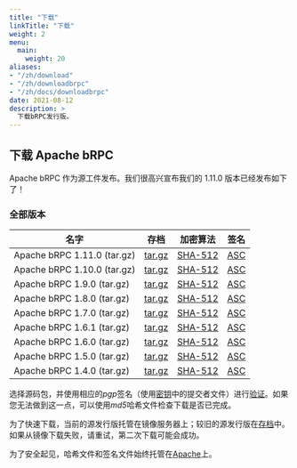 ```yaml
---
title: "下载"
linkTitle: "下载"
weight: 2
menu:
  main:
    weight: 20
aliases:
- "/zh/download"
- "/zh/downloadbrpc"
- "/zh/docs/downloadbrpc"
date: 2021-08-12
description: >
  下载bRPC发行版。
---
```

<!--
{% comment %}
Licensed to the Apache Software Foundation (ASF) under one or more
contributor license agreements.  See the NOTICE file distributed with
this work for additional information regarding copyright ownership.
The ASF licenses this file to you under the Apache License, Version 2.0
(the "License"); you may not use this file except in compliance with
the License.  You may obtain a copy of the License at

http://www.apache.org/licenses/LICENSE-2.0

Unless required by applicable law or agreed to in writing, software
distributed under the License is distributed on an "AS IS" BASIS,
WITHOUT WARRANTIES OR CONDITIONS OF ANY KIND, either express or implied.
See the License for the specific language governing permissions and
limitations under the License.
{% endcomment %}
-->
## 下载 Apache bRPC

Apache bRPC 作为源工件发布。我们很高兴宣布我们的 1.11.0 版本已经发布如下了！


### 全部版本

<!--when pass vote, we can change it back to Release Artifacts
-->
<table class="table table-hover sortable">
    <thead>
        <tr>
            <th><b>名字</b></th>
            <th><b>存档</b></th>
            <th><b>加密算法</b></th>
            <th><b>签名</b></th>
        </tr>
    </thead>
    <tbody>
        <tr>
            <td>Apache bRPC 1.11.0 (tar.gz)</td>
            <td><a href="https://dlcdn.apache.org/brpc/1.11.0/apache-brpc-1.11.0-src.tar.gz">tar.gz</a></td>
            <td><a href="https://downloads.apache.org/brpc/1.11.0/apache-brpc-1.11.0-src.tar.gz.sha512">SHA-512</a></td>
            <td><a href="https://downloads.apache.org/brpc/1.11.0/apache-brpc-1.11.0-src.tar.gz.asc">ASC</a></td>
        </tr>
        <tr>
            <td>Apache bRPC 1.10.0 (tar.gz)</td>
            <td><a href="https://dlcdn.apache.org/brpc/1.10.0/apache-brpc-1.10.0-src.tar.gz">tar.gz</a></td>
            <td><a href="https://downloads.apache.org/brpc/1.10.0/apache-brpc-1.10.0-src.tar.gz.sha512">SHA-512</a></td>
            <td><a href="https://downloads.apache.org/brpc/1.10.0/apache-brpc-1.10.0-src.tar.gz.asc">ASC</a></td>
        </tr>
        <tr>
            <td>Apache bRPC 1.9.0 (tar.gz)</td>
            <td><a href="https://dlcdn.apache.org/brpc/1.9.0/apache-brpc-1.9.0-src.tar.gz">tar.gz</a></td>
            <td><a href="https://downloads.apache.org/brpc/1.9.0/apache-brpc-1.9.0-src.tar.gz.sha512">SHA-512</a></td>
            <td><a href="https://downloads.apache.org/brpc/1.9.0/apache-brpc-1.9.0-src.tar.gz.asc">ASC</a></td>
        </tr>
        <tr>
            <td>Apache bRPC 1.8.0 (tar.gz)</td>
            <td><a href="https://dlcdn.apache.org/brpc/1.8.0/apache-brpc-1.8.0-src.tar.gz">tar.gz</a></td>
            <td><a href="https://downloads.apache.org/brpc/1.8.0/apache-brpc-1.8.0-src.tar.gz.sha512">SHA-512</a></td>
            <td><a href="https://downloads.apache.org/brpc/1.8.0/apache-brpc-1.8.0-src.tar.gz.asc">ASC</a></td>
        </tr>
        <tr>
            <td>Apache bRPC 1.7.0 (tar.gz)</td>
            <td><a href="https://dlcdn.apache.org/brpc/1.7.0/apache-brpc-1.7.0-src.tar.gz">tar.gz</a></td>
            <td><a href="https://downloads.apache.org/brpc/1.7.0/apache-brpc-1.7.0-src.tar.gz.sha512">SHA-512</a></td>
            <td><a href="https://downloads.apache.org/brpc/1.7.0/apache-brpc-1.7.0-src.tar.gz.asc">ASC</a></td>
        </tr>
        <tr>
            <td>Apache bRPC 1.6.1 (tar.gz)</td>
            <td><a href="https://dlcdn.apache.org/brpc/1.6.1/apache-brpc-1.6.1-src.tar.gz">tar.gz</a></td>
            <td><a href="https://downloads.apache.org/brpc/1.6.1/apache-brpc-1.6.1-src.tar.gz.sha512">SHA-512</a></td>
            <td><a href="https://downloads.apache.org/brpc/1.6.1/apache-brpc-1.6.1-src.tar.gz.asc">ASC</a></td>
        </tr>
        <tr>
            <td>Apache bRPC 1.6.0 (tar.gz)</td>
            <td><a href="https://dlcdn.apache.org/brpc/1.6.0/apache-brpc-1.6.0-src.tar.gz">tar.gz</a></td>
            <td><a href="https://downloads.apache.org/brpc/1.6.0/apache-brpc-1.6.0-src.tar.gz.sha512">SHA-512</a></td>
            <td><a href="https://downloads.apache.org/brpc/1.6.0/apache-brpc-1.6.0-src.tar.gz.asc">ASC</a></td>
        </tr>
        <tr>
            <td>Apache bRPC 1.5.0 (tar.gz)</td>
            <td><a href="https://dlcdn.apache.org/brpc/1.5.0/apache-brpc-1.5.0-src.tar.gz">tar.gz</a></td>
            <td><a href="https://downloads.apache.org/brpc/1.5.0/apache-brpc-1.5.0-src.tar.gz.sha512">SHA-512</a></td>
            <td><a href="https://downloads.apache.org/brpc/1.5.0/apache-brpc-1.5.0-src.tar.gz.asc">ASC</a></td>
        </tr>
        <tr>
            <td>Apache bRPC 1.4.0 (tar.gz)</td>
            <td><a href="https://dlcdn.apache.org/brpc/1.4.0/apache-brpc-1.4.0-src.tar.gz">tar.gz</a></td>
            <td><a href="https://downloads.apache.org/brpc/1.4.0/apache-brpc-1.4.0-src.tar.gz.sha512">SHA-512</a></td>
            <td><a href="https://downloads.apache.org/brpc/1.4.0/apache-brpc-1.4.0-src.tar.gz.asc">ASC</a></td>
        </tr>
        <!--tr>
            <td>Release Notes</td>
            <td><a href="/releases/spark/{{ site.data.project.latest_release }}/release-notes">{{ site.data.project.latest_release }}</a></td>
            <td></td>
            <td></td>
            <td></td>
        </tr-->
    </tbody>
</table>

选择源码包，并使用相应的*pgp*签名（使用[密钥](https://downloads.apache.org/brpc/KEYS)中的提交者文件）进行[验证](https://www.apache.org/dyn/closer.cgi#verify)。如果您无法做到这一点，可以使用*md5*哈希文件检查下载是否已完成。

为了快速下载，当前的源发行版托管在镜像服务器上；较旧的源发行版在[存档](https://archive.apache.org/dist/brpc/)中。如果从镜像下载失败，请重试，第二次下载可能会成功。

为了安全起见，哈希文件和签名文件始终托管在[Apache](https://www.apache.org)上。
